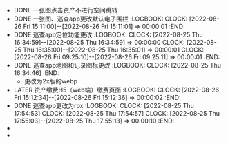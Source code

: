 - DONE 一张图点击资产不进行空间跳转
- DONE 一张图、巡查app更改默认电子围栏
  :LOGBOOK:
  CLOCK: [2022-08-26 Fri 15:11:00]--[2022-08-26 Fri 15:11:01] =>  00:00:01
  :END:
- DONE 巡查app定位功能更改
  :LOGBOOK:
  CLOCK: [2022-08-25 Thu 16:34:59]--[2022-08-25 Thu 16:34:59] =>  00:00:00
  CLOCK: [2022-08-25 Thu 16:35:00]--[2022-08-25 Thu 16:35:01] =>  00:00:01
  CLOCK: [2022-08-26 Fri 09:25:10]--[2022-08-26 Fri 09:25:11] =>  00:00:01
  :END:
- DONE 巡查app地图和记录图标更改
  :LOGBOOK:
  CLOCK: [2022-08-25 Thu 16:34:46]
  :END:
	- 更改为2x版的webp
- LATER 资产缴费H5（web端）缴费页面
  :LOGBOOK:
  CLOCK: [2022-08-26 Fri 15:12:34]--[2022-08-26 Fri 15:12:36] =>  00:00:02
  :END:
- DONE 巡查app更改为rpx
  :LOGBOOK:
  CLOCK: [2022-08-25 Thu 17:54:53]
  CLOCK: [2022-08-25 Thu 17:54:57]
  CLOCK: [2022-08-25 Thu 17:55:03]--[2022-08-25 Thu 17:55:13] =>  00:00:10
  :END:
-
-